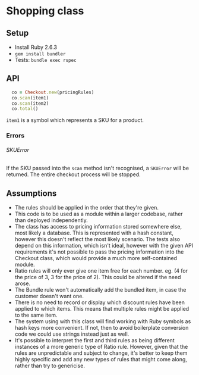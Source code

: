 # Shopping class

## Setup

- Install Ruby 2.6.3
- `gem install bundler`
-  Tests: `bundle exec rspec`

## API

```ruby
  co = Checkout.new(pricingRules)
  co.scan(item1)
  co.scan(item2)
  co.total()
```

`item1` is a symbol which represents a SKU for a product.

### Errors

###### SKUError
If the SKU passed into the `scan` method isn't recognised, a `SKUError` will be returned. The entire checkout process will be stopped.

## Assumptions

- The rules should be applied in the order that they're given.
- This code is to be used as a module within a larger codebase, rather than deployed independently.
- The class has access to pricing information stored somewhere else, most likely a database. This is represented with a hash constant, however this doesn't reflect the most likely scenario. The tests also depend on this information, which isn't ideal, however with the given API requirements it's not possible to pass the pricing information into the Checkout class, which would provide a much more self-contained module.
- Ratio rules will only ever give one item free for each number. eg. (4 for the price of 3, 3 for the price of 2). This could be altered if the need arose.
- The Bundle rule won't automatically add the bundled item, in case the customer doesn't want one.
- There is no need to record or display which discount rules have been applied to which items. This means that multiple rules might be applied to the same item.
- The system using with this class will find working with Ruby symbols as hash keys more convenient. If not, then to avoid boilerplate conversion code we could use strings instead just as well.
- It's possible to interpret the first and third rules as being different instances of a more generic type of Ratio rule. However, given that the rules are unpredictable and subject to change, it's better to keep them highly specific and add any new types of rules that might come along, rather than try to genericise.
